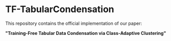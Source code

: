 # TF-TabularCondensation

This repository contains the official implementation of our paper:

**"Training-Free Tabular Data Condensation via Class-Adaptive Clustering"**


